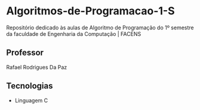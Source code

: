 # Algoritmos-de-Programacao-1-S

  Repositório dedicado às aulas de Algoritmo de Programação do 1º semestre da faculdade de Engenharia da Computação | FACENS

## Professor

  Rafael Rodrigues Da Paz

## Tecnologias

  - Linguagem C
